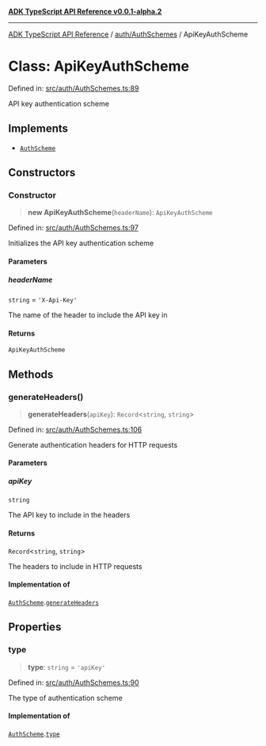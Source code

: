 [**ADK TypeScript API Reference v0.0.1-alpha.2**](../../../README.md)

***

[ADK TypeScript API Reference](../../../modules.md) / [auth/AuthSchemes](../README.md) / ApiKeyAuthScheme

# Class: ApiKeyAuthScheme

Defined in: [src/auth/AuthSchemes.ts:89](https://github.com/njraladdin/adk-typescript/blob/main/src/auth/AuthSchemes.ts#L89)

API key authentication scheme

## Implements

- [`AuthScheme`](../interfaces/AuthScheme.md)

## Constructors

### Constructor

> **new ApiKeyAuthScheme**(`headerName`): `ApiKeyAuthScheme`

Defined in: [src/auth/AuthSchemes.ts:97](https://github.com/njraladdin/adk-typescript/blob/main/src/auth/AuthSchemes.ts#L97)

Initializes the API key authentication scheme

#### Parameters

##### headerName

`string` = `'X-Api-Key'`

The name of the header to include the API key in

#### Returns

`ApiKeyAuthScheme`

## Methods

### generateHeaders()

> **generateHeaders**(`apiKey`): `Record`\<`string`, `string`\>

Defined in: [src/auth/AuthSchemes.ts:106](https://github.com/njraladdin/adk-typescript/blob/main/src/auth/AuthSchemes.ts#L106)

Generate authentication headers for HTTP requests

#### Parameters

##### apiKey

`string`

The API key to include in the headers

#### Returns

`Record`\<`string`, `string`\>

The headers to include in HTTP requests

#### Implementation of

[`AuthScheme`](../interfaces/AuthScheme.md).[`generateHeaders`](../interfaces/AuthScheme.md#generateheaders)

## Properties

### type

> **type**: `string` = `'apiKey'`

Defined in: [src/auth/AuthSchemes.ts:90](https://github.com/njraladdin/adk-typescript/blob/main/src/auth/AuthSchemes.ts#L90)

The type of authentication scheme

#### Implementation of

[`AuthScheme`](../interfaces/AuthScheme.md).[`type`](../interfaces/AuthScheme.md#type)
